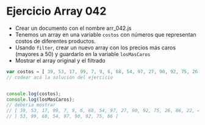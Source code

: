 # Ejercicio Array 042

* Crear un documento con el nombre arr_042.js
* Tenemos un array en una variable `costos` con números que representan costos de diferentes productos.
* Usando `filter`, crear un nuevo array con los precios más caros (mayores a 50) y guardarlo en la variable `losMasCaros`
* Mostrar el array original y el filtrado

```js
var costos = [ 39, 53, 17, 99, 7, 9, 6, 68, 54, 97, 27, 90, 92, 75, 26, 86, 22, 42, 20, 14 ];
// codear acá la solución del ejercicio


console.log(costos);
console.log(losMasCaros);
// deberia mostrar
// [ 39, 53, 17, 99, 7, 9, 6, 68, 54, 97, 27, 90, 92, 75, 26, 86, 22, 42, 20, 14 ]
// [ 53, 99, 68, 54, 97, 90, 92, 75, 86 ]
```